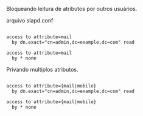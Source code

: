 

Bloqueando leitura de atributos por outros usuários.

arquivo slapd.conf

```ldif

access to attribute=mail
  by dn.exact="cn=admin,dc=example,dc=com" read

access to attribute=mail
  by * none

```

Privando multiplos atributos.
```ldif

access to attribute={mail|mobile}
  by dn.exact="cn=admin,dc=example,dc=com" read

access to attribute={mail|mobile}
  by * none

```
